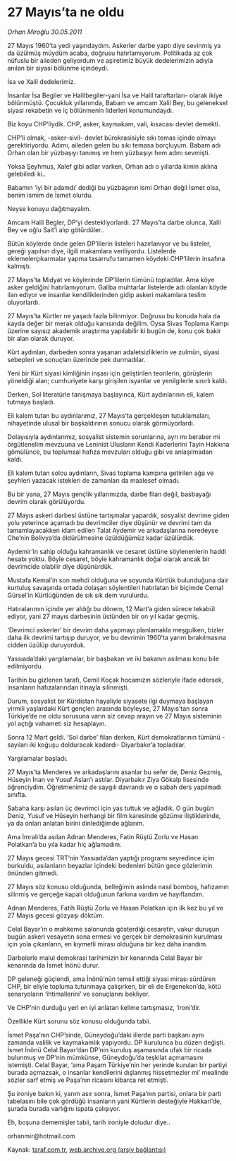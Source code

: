 # 27 Mayıs’ta ne oldu

*Orhan Miroğlu 30.05.2011*

<div class="yazi"><p>27 Mayıs 1960’ta yedi yaşındaydım. Askerler darbe yaptı diye sevinmiş ya da üzülmüş müydüm acaba, doğrusu hatırlamıyorum. Politikada az çok nüfuslu bir aileden geliyordum ve aşiretimiz büyük dedelerimizin adıyla anılan bir siyasi bölünme içindeydi.</p>
<p>İsa ve Xalil dedelerimiz.</p>
<p>İnsanlar İsa Begiler ve Halilbegiler-yani İsa ve Halil taraftarları- olarak ikiye bölünmüştü. Çocukluk yıllarımda, Babam ve amcam Xalil Bey, bu geleneksel siyasi rekabetin ve iç bölünmenin liderleri konumundaydı.</p>
<p>Biz koyu CHP’liydik. CHP, asker, kaymakam, vali, kısacası devlet demekti.</p>
<p>CHP’li olmak, -asker-sivil- devlet bürokrasisiyle sıkı temas içinde olmayı gerektiriyordu. Adımı, aileden gelen bu sıkı temasa borçluyum. Babam adı Orhan olan bir yüzbaşıyı tanımış ve hem yüzbaşıyı hem adını sevmişti.</p>
<p>Yoksa Şeyhmus, Xalef gibi adlar varken, Orhan adı o yıllarda kimin aklına gelebilirdi ki..</p>
<p>Babamın ‘iyi bir adamdı’ dediği bu yüzbaşının ismi Orhan değil İsmet olsa, benim ismim de İsmet olurdu.</p>
<p>Neyse konuyu dağıtmayalım.</p>
<p>Amcam Halil Begler, DP’yi destekliyorlardı. 27 Mayıs’ta darbe olunca, Xalil Bey ve oğlu Sait’i alıp götürdüler..</p>
<p>Bütün köylerde önde gelen DP’lilerin listeleri hazırlanıyor ve bu listeler, gereği yapılsın diye, ilgili makamlara veriliyordu. Listelerde eklemelerçıkarmalar yapma tasarrufu tamamen köydeki CHP’lilerin insafına kalmıştı.</p>
<p>27 Mayıs’ta Midyat ve köylerinde DP’lilerin tümünü topladılar. Ama köye asker geldiğini hatırlamıyorum. Galiba muhtarlar listelerde adı olanları köyde ilan ediyor ve insanlar kendiliklerinden gidip askeri makamlara teslim oluyorlardı.</p>
<p>27 Mayıs’ta Kürtler ne yaşadı fazla bilinmiyor. Doğrusu bu konuda hala da kayda değer bir merak olduğu kanısında değilim. Oysa Sivas Toplama Kampı üzerine sayısız akademik araştırma yapılabilir ki bugün de, konu çok bakir bir alan olarak duruyor.</p>
<p>Kürt aydınları, darbeden sonra yaşanan adaletsizliklerin ve zulmün, siyasi sebepleri ve sonuçları üzerinde pek durmadılar.</p>
<p>Yeni bir Kürt siyasi kimliğinin inşası için geliştirilen teorilerin, görüşlerin yöneldiği alan; cumhuriyete karşı girişilen isyanlar ve yenilgilerle sınırlı kaldı.</p>
<p>Derken, Sol literatürle tanışmaya başlayınca, Kürt aydınlarının eli, kalem tutmaya başladı.</p>
<p>Eli kalem tutan bu aydınlarımız, 27 Mayıs’ta gerçekleşen tutuklamaları, nihayetinde ulusal bir başkaldırının sonucu olarak görmüyorlardı.</p>
<p>Dolayısıyla aydınlarımız, sosyalist sistemin sorunlarına, ayrı mı beraber mi örgütlenelim mevzuuna ve Leninist Ulusların Kendi Kaderlerini Tayin Hakkına gömülünce, bu toplumsal hafıza mevzuları olduğu gibi ve anlaşılmadan kaldı.</p>
<p>Eli kalem tutan solcu aydınların, Sivas toplama kampına getirilen ağa ve şeyhleri yazacak istekleri de zamanları da maalesef olmadı.</p>
<p>Bu bir yana, 27 Mayıs gençlik yıllarımızda, darbe filan değil, basbayağı devrim olarak görülüyordu.</p>
<p>27 Mayıs askeri darbesi üstüne tartışmalar yapardık, sosyalist devrime giden yolu yeterince açamadı bu devrimciler diye düşünür ve devrimi tam da tamamlayacakken idam edilen Talat Aydemir ve arkadaşlarına neredeyse Che’nin Bolivya’da öldürülmesine üzüldüğümüz kadar üzülürdük.</p>
<p>Aydemir’in sahip olduğu kahramanlık ve cesaret üstüne söylenenlerin haddi hesabı yoktu. Böyle cesaret, böyle kahramanlık doğal olarak ancak bir devrimcide olabilir diye düşünürdük.</p>
<p>Mustafa Kemal’in son mehdi olduğuna ve soyunda Kürtlük bulunduğuna dair kurtuluş savaşında ortada dolaşan söylentileri hatırlatan bir biçimde Cemal Gürsel’in Kürtlüğünden de sık sık dem vurulurdu.</p>
<p>Hatıralarımın içinde yer aldığı bu dönem, 12 Mart’a giden sürece tekabül ediyor, yani 27 mayıs darbesinin üstünden bir on yıl kadar geçmiş.</p>
<p>‘Devrimci askerler’ bir devrim daha yapmayı planlamakla meşgulken, bizler daha ilk devrimi tartışıp duruyor, ve bu devrimin 1960’ta yarım bırakılmasına cidden üzülüp duruyorduk.</p>
<p>Yassıada’daki yargılamalar, bir başbakan ve iki bakanın asılması konu bile edilmiyordu.</p>
<p>Tarihin bu gizlenen tarafı, Cemil Koçak hocamızın sözleriyle ifade edersek, insanların hafızalarından itinayla silinmişti.</p>
<p>Durum, sosyalist bir Kürdistan hayaliyle siyasete ilgi duymaya başlayan yirmili yaşlardaki Kürt gençleri arasında böyleyse, 27 Mayıs’tan sonra Türkiye’de ne oldu sorusuna varın siz cevap arayın ve 27 Mayıs sisteminin yol açtığı vahameti siz hesaplayın.</p>
<p>Sonra 12 Mart geldi. ‘Sol darbe’ filan derken, Kürt demokratlarının tümünü -sayıları iki koğuşu dolduracak kadardı- Diyarbakır’a topladılar.</p>
<p>Yargılamalar başladı.</p>
<p>27 Mayıs’ta Menderes ve arkadaşlarını asanlar bu sefer de, Deniz Gezmiş, Hüseyin İnan ve Yusuf Aslan’ı astılar. Diyarbakır Ziya Gökalp lisesinde öğrenciydim. Öğretmenimiz de saygılı davrandı ve o sabah ders yapılmadı sınıfta.</p>
<p>Sabaha karşı asılan üç devrimci için yas tuttuk ve ağladık. O gün bugün Deniz, Yusuf ve Hüseyin herhangi bir film karesinde gözüme iliştiklerinde, ya da onları anlatan birini dinlediğimde ağlarım.</p>
<p>Ama İmralı’da asılan Adnan Menderes, Fatin Rüştü Zorlu ve Hasan Polatkan’a bu yıla kadar hiç ağlamadım.</p>
<p>27 Mayıs gecesi TRT’nin Yassıada’dan yaptığı programı seyredince içim burkuldu, asılanların beyazlar içindeki bedenleri bütün gece gözlerimin önünden gitmedi.</p>
<p>27 Mayıs söz konusu olduğunda, belleğimin aslında nasıl bomboş, hafızamın silinmiş ve gerçeğe kapalı olduğunun farkına vardım ve hayıflandım.</p>
<p>Adnan Menderes, Fatih Rüştü Zorlu ve Hasan Polatkan için ilk kez bu yıl ve 27 Mayıs gecesi gözyaşı döktüm.</p>
<p>Celal Bayar’ın o mahkeme salonunda gösterdiği cesaretin, vakur duruşun bugün askeri vesayetin sona ermesi ve gerçek bir demokrasinin kurulması için yola çıkanların, en kıymetli mirası olduğuna bir kez daha inandım.</p>
<p>Darbelerle malul demokrasi tarihimizin bir kenarında Celal Bayar bir kenarında da İsmet İnönü durur.</p>
<p>DP geleneği güçlendi, ama İnönü’nün temsil ettiği siyasi mirası sürdüren CHP, bir eliyle topluma tutunmaya çalışırken, bir eli de Ergenekon’da, kötü senaryoların ‘ihtimallerini’ ve sonuçlarını bekliyor.</p>
<p>Ve CHP’nin durduğu yeri en iyi anlatan kelime tartışmasız, ‘ironi’dir.</p>
<p>Özellikle Kürt sorunu söz konusu olduğunda tabii.</p>
<p>İsmet Paşa’nın CHP’sinde, Güneydoğu’daki illerde parti başkanı aynı zamanda valilik ve kaymakamlık yapıyordu. DP kurulunca bu düzen değişti. İsmet İnönü Celal Bayar’dan DP’nin kuruluş aşamasında ufak bir ricada bulunmuş ve DP’nin mümkünse, Güneydoğu’da teşkilat açmamasını istemişti. Celal Bayar, ‘ama Paşam Türkiye’nin her yerinde kurulan bir partiyi burada açmazsak, o insanlar kendilerini dışlanmış hissetmezler mi’ mealinde sözler sarf etmiş ve Paşa’nın ricasını kibarca ret etmişti.</p>
<p>Şu ironiye bakın ki, yarım asır sonra, İsmet Paşa’nın partisi, onlara bir parti tabelasını bile çok gördüğü insanların yani Kürtlerin desteğiyle Hakkari’de, şurada burada varlığını ispata çalışıyor.</p>
<p>Eh, boşuna dememişler tabii, tarih ironiyle doludur diye..</p>
<p>orhanmir@hotmail.com</p>
</div>

Kaynak: [taraf.com.tr](http://www.taraf.com.tr/orhan-miroglu/makale-27-mayis-ta-ne-oldu.htm), [web.archive.org (arşiv bağlantısı)](http://web.archive.org/web/20130720232314/http://www.taraf.com.tr/orhan-miroglu/makale-27-mayis-ta-ne-oldu.htm)
